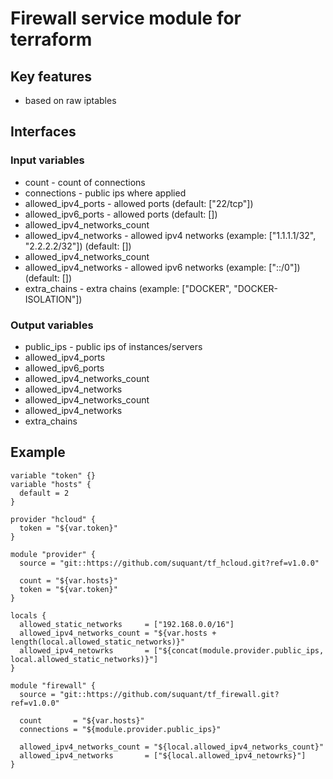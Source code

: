# Firewall service module for terraform

## Key features

* based on raw iptables

## Interfaces

### Input variables

* count - count of connections
* connections - public ips where applied
* allowed_ipv4_ports - allowed ports (default: ["22/tcp"])
* allowed_ipv6_ports - allowed ports (default: [])
* allowed_ipv4_networks_count
* allowed_ipv4_networks - allowed ipv4 networks (example: ["1.1.1.1/32", "2.2.2.2/32"]) (default: [])
* allowed_ipv4_networks_count
* allowed_ipv4_networks - allowed ipv6 networks (example: ["::/0"]) (default: [])
* extra_chains - extra chains (example: ["DOCKER", "DOCKER-ISOLATION"])

### Output variables

* public_ips - public ips of instances/servers
* allowed_ipv4_ports
* allowed_ipv6_ports
* allowed_ipv4_networks_count
* allowed_ipv4_networks
* allowed_ipv4_networks_count
* allowed_ipv4_networks
* extra_chains


## Example

```
variable "token" {}
variable "hosts" {
  default = 2
}

provider "hcloud" {
  token = "${var.token}"
}

module "provider" {
  source = "git::https://github.com/suquant/tf_hcloud.git?ref=v1.0.0"

  count = "${var.hosts}"
  token = "${var.token}"
}

locals {
  allowed_static_networks     = ["192.168.0.0/16"]
  allowed_ipv4_networks_count = "${var.hosts + length(local.allowed_static_networks)}"
  allowed_ipv4_netowrks       = ["${concat(module.provider.public_ips, local.allowed_static_networks)}"]
}

module "firewall" {
  source = "git::https://github.com/suquant/tf_firewall.git?ref=v1.0.0"

  count       = "${var.hosts}"
  connections = "${module.provider.public_ips}"

  allowed_ipv4_networks_count = "${local.allowed_ipv4_networks_count}"
  allowed_ipv4_networks       = ["${local.allowed_ipv4_netowrks}"]
}
```
